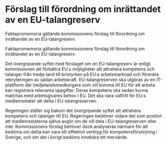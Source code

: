 # Förslag till förordning om inrättandet av en EU-talangreserv

Faktapromemoria gällande kommissionens förslag till förordning om inrättandet av en EU-talangreserv.

Faktapromemoria gällande kommissionens förslag till förordning om inrättandet av en EU-talangreserv.

Det övergripande syftet med förslaget om en EU-talangreserv är enligt kommissionen att förbättra EU:s möjligheter att attrahera kompetens och talanger från tredje land till bristyrken på EU:s arbetsmarknad och förenkla rekryteringen av sådan arbetskraft. EU-talangreserven ska utgöras av en IT-plattform där tredjelandsmedborgare som vill komma till EU för att arbeta kan registrera relevanta uppgifter. Deras kompetens ska sedan kunna matchas med arbetsgivares behov i EU. Det ska vara valfritt för EU:s medlemsstater att delta i EU-talangreserven.

Regeringen ställer sig bakom det övergripande syftet att attrahera kompetens och talanger till EU. Regeringen bedömer vidare det som positivt att medlemsstaterna själva avgör om de vill dela i EU-talangreserven eller inte. Kommissionens förslag behöver dock analyseras närmare för att bedöma om detta kan vara ett effektivt verktyg för kompetensförsörjning i Sverige, och om det i övrigt bedöms innebära ett mervärde.
